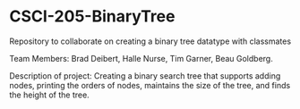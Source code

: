 # CSCI-205-BinaryTree
Repository to collaborate on creating a binary tree datatype with classmates

Team Members:
Brad Deibert,
Halle Nurse,
Tim Garner,
Beau Goldberg.

Description of project: 
Creating a binary search tree that supports adding nodes, printing the orders of nodes, maintains
the size of the tree, and finds the height of the tree.
